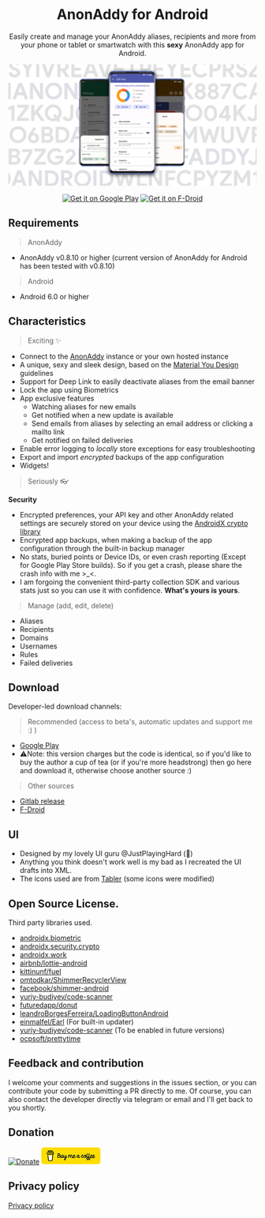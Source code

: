 
<h1 align="center">AnonAddy for Android</h1>

<p align="center">
Easily create and manage your AnonAddy aliases, recipients and more from your phone or tablet or smartwatch with this <b>sexy</b> AnonAddy app for Android.
</br><p align="center">
<img src="static/banner.png"/>
</p>

<p align="center">
<a href='https://play.google.com/store/apps/details?id=host.stjin.anonaddy&pcampaignid=pcampaignidMKT-Other-global-all-co-prtnr-py-PartBadge-Mar2515-1'><img alt='Get it on Google Play' src='https://play.google.com/intl/en_us/badges/static/images/badges/en_badge_web_generic.png'  height="80"/></a>
<a href="https://f-droid.org/packages/host.stjin.anonaddy"> <img src="https://fdroid.gitlab.io/artwork/badge/get-it-on.png" alt="Get it on F-Droid" height="80">
</a>
</p>

## Requirements

> AnonAddy

- AnonAddy v0.8.10 or higher (current version of AnonAddy for Android has been tested with v0.8.10)

> Android

- Android 6.0 or higher

## Characteristics

> Exciting ✨

- Connect to the [AnonAddy](https://anonaddy.com/) instance or your own hosted instance
- A unique, sexy and sleek design, based on the [Material You Design](https://m3.material.io/) guidelines
- Support for Deep Link to easily deactivate aliases from the email banner
- Lock the app using Biometrics
- App exclusive features
  - Watching aliases for new emails
  - Get notified when a new update is available
  - Send emails from aliases by selecting an email address or clicking a mailto link
  - Get notified on failed deliveries
- Enable error logging to *locally* store exceptions for easy troubleshooting
- Export and import *encrypted* backups of the app configuration
- Widgets!

> Seriously 👓

**Security**
- Encrypted preferences, your API key and other AnonAddy related settings are securely stored on your device using
  the [AndroidX crypto library](https://developer.android.com/jetpack/androidx/releases/security)
- Encrypted app backups, when making a backup of the app configuration through the built-in backup manager
- No stats, buried points or Device IDs, or even crash reporting (Except for Google Play Store builds). So if you get a crash, please share the crash
  info with me >_<.
- I am forgoing the convenient third-party collection SDK and various stats just so you can use it with confidence.  **What's yours is yours**.

 > Manage (add, edit, delete)

- Aliases
- Recipients
- Domains
- Usernames
- Rules
- Failed deliveries

## Download

Developer-led download channels:

> Recommended (access to beta's, automatic updates and support me :) )

- [Google Play](https://play.google.com/store/apps/details?id=host.stjin.anonaddy)
- ⚠️Note: this version charges but the code is identical, so if you'd like to buy the author a cup of tea (or if you're more headstrong) then go here
  and download it, otherwise choose another source :)

> Other sources

- [Gitlab release](https://gitlab.com/Stjin/anonaddy-android/-/releases)
- [F-Droid](https://f-droid.org/packages/host.stjin.anonaddy)

## UI

- Designed by my lovely UI guru @JustPlayingHard (💙)
- Anything you think doesn't work well is my bad as I recreated the UI drafts into XML.
- The icons used are from [Tabler](https://tablericons.com/) (some icons were modified)

## Open Source License.

Third party libraries used.

- [androidx.biometric](https://developer.android.com/jetpack/androidx/releases/biometric)
- [androidx.security.crypto](https://developer.android.com/jetpack/androidx/releases/security)
- [androidx.work](https://developer.android.com/jetpack/androidx/releases/work)
- [airbnb/lottie-android](https://github.com/airbnb/lottie-android)
- [kittinunf/fuel](https://github.com/kittinunf/fuel)
- [omtodkar/ShimmerRecyclerView](https://github.com/omtodkar/ShimmerRecyclerView)
- [facebook/shimmer-android](https://github.com/facebook/shimmer-android)
- [yuriy-budiyev/code-scanner](https://github.com/yuriy-budiyev/code-scanner)
- [futuredapp/donut](https://github.com/futuredapp/donut)
- [leandroBorgesFerreira/LoadingButtonAndroid](https://github.com/leandroBorgesFerreira/LoadingButtonAndroid)
- [einmalfel/Earl](https://github.com/einmalfel/Earl) (For built-in updater)
- [yuriy-budiyev/code-scanner](https://github.com/yuriy-budiyev/code-scanner) (To be enabled in future versions)
- [ocpsoft/prettytime](https://github.com/ocpsoft/prettytime)


## Feedback and contribution
I welcome your comments and suggestions in the issues section, or you can contribute your code by submitting a PR directly to me.
Of course, you can also contact the developer directly via telegram or email and I'll get back to you shortly.

## Donation
[![Donate](https://img.shields.io/badge/Donate-PayPal-green.svg)](https://www.paypal.com/cgi-bin/webscr?cmd=_s-xclick&hosted_button_id=26D39SEWQLBHW)
[![BuyMeACoffee](static/bmc-button.png)](https://buymeacoffee.com/stjin)

## Privacy policy
[Privacy policy](https://gitlab.com/Stjin/anonaddy-android/-/blob/master/PrivacyPolicy.md)